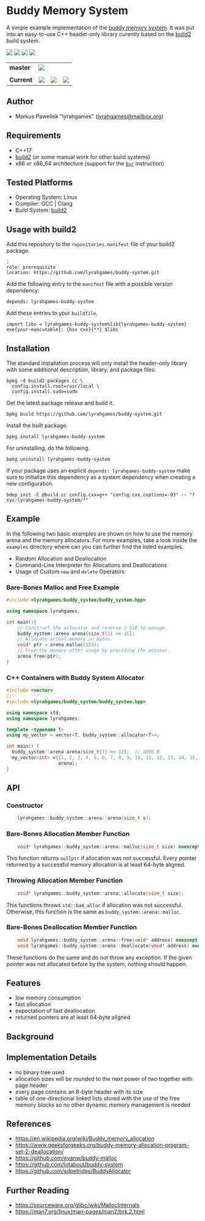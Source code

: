 # Buddy Memory System

A simple example implementation of the [buddy memory system](https://en.wikipedia.org/wiki/Buddy_memory_allocation).
It was put into an easy-to-use C++ header-only library curently based on the [build2](https://build2.org/) build system.

![](https://img.shields.io/github/languages/top/lyrahgames/buddy-system.svg?style=for-the-badge)
![](https://img.shields.io/github/languages/code-size/lyrahgames/buddy-system.svg?style=for-the-badge)
![](https://img.shields.io/github/repo-size/lyrahgames/buddy-system.svg?style=for-the-badge)
![](https://img.shields.io/github/license/lyrahgames/buddy-system.svg?style=for-the-badge&color=blue)

<table>
    <tr>
        <td>
            <strong>master</strong>
        </td>
        <td>
            <a href="https://github.com/lyrahgames/buddy-system">
                <img src="https://img.shields.io/github/last-commit/lyrahgames/buddy-system/master.svg?logo=github&logoColor=white">
            </a>
        </td>    
        <!-- <td>
            <a href="https://circleci.com/gh/lyrahgames/buddy-system/tree/master"><img src="https://circleci.com/gh/lyrahgames/buddy-system/tree/master.svg?style=svg"></a>
        </td>
        <td>
            <a href="https://codecov.io/gh/lyrahgames/buddy-system">
              <img src="https://codecov.io/gh/lyrahgames/buddy-system/branch/master/graph/badge.svg" />
            </a>
        </td> -->
    </tr>
    <!-- <tr>
        <td>
            develop
        </td>
        <td>
            <a href="https://github.com/lyrahgames/buddy-system/tree/develop">
                <img src="https://img.shields.io/github/last-commit/lyrahgames/buddy-system/develop.svg?logo=github&logoColor=white">
            </a>
        </td>    
        <td>
            <a href="https://circleci.com/gh/lyrahgames/buddy-system/tree/develop"><img src="https://circleci.com/gh/lyrahgames/buddy-system/tree/develop.svg?style=svg"></a>
        </td>
        <td>
            <a href="https://codecov.io/gh/lyrahgames/buddy-system">
              <img src="https://codecov.io/gh/lyrahgames/buddy-system/branch/develop/graph/badge.svg" />
            </a>
        </td>
    </tr> -->
    <tr>
        <td>
        </td>
    </tr>
    <tr>
        <td>
            <strong>Current</strong>
        </td>
        <td>
            <a href="https://github.com/lyrahgames/buddy-system">
                <img src="https://img.shields.io/github/commit-activity/y/lyrahgames/buddy-system.svg?logo=github&logoColor=white">
            </a>
        </td>
        <!-- <td>
            <img src="https://img.shields.io/github/release/lyrahgames/buddy-system.svg?logo=github&logoColor=white">
        </td>
        <td>
            <img src="https://img.shields.io/github/release-pre/lyrahgames/buddy-system.svg?label=pre-release&logo=github&logoColor=white">
        </td> -->
        <td>
            <img src="https://img.shields.io/github/tag/lyrahgames/buddy-system.svg?logo=github&logoColor=white">
        </td>
        <td>
            <img src="https://img.shields.io/github/tag-date/lyrahgames/buddy-system.svg?label=latest%20tag&logo=github&logoColor=white">
        </td>
    </tr>
</table>

## Author
- Markus Pawellek "lyrahgames" (lyrahgames@mailbox.org)

## Requirements
- C++17
- [build2](https://build2.org/) (or some manual work for other build systems)
- x86 or x86_64 architecture (support for the [`bsr`](https://c9x.me/x86/html/file_module_x86_id_20.html) instruction)

## Tested Platforms
- Operating System: Linux
- Compiler: GCC | Clang
- Build System: [build2](https://build2.org/)

## Usage with build2
Add this repository to the `repositories.manifest` file of your build2 package.

    :
    role: prerequisite
    location: https://github.com/lyrahgames/buddy-system.git

Add the following entry to the `manifest` file with a possible version dependency.

    depends: lyrahgames-buddy-system

Add these entries to your `buildfile`.

    import libs = lyrahgames-buddy-system%lib{lyrahgames-buddy-system}
    exe{your-executable}: {hxx cxx}{**} $libs


## Installation
The standard installation process will only install the header-only library with some additional description, library, and package files.

    bpkg -d build2-packages cc \
      config.install.root=/usr/local \
      config.install.sudo=sudo

Get the latest package release and build it.

    bpkg build https://github.com/lyrahgames/buddy-system.git

Install the built package.

    bpkg install lyrahgames-buddy-system

For uninstalling, do the following.

    bpkg uninstall lyrahgames-buddy-system

If your package uses an explicit `depends: lyrahgames-buddy-system` make sure to initialize this dependency as a system dependency when creating a new configuration.

    bdep init -C @build cc config.cxx=g++ "config.cxx.coptions=-O3" -- "?sys:lyrahgames-buddy-system/*"

## Example
In the following two basic examples are shown on how to use the memory arena and the memory allocators.
For more examples, take a look inside the `examples` directory where can you can further find the listed examples.
- Random Allocation and Deallocation
- Command-Line Interpreter for Allocations and Deallocations
- Usage of Custom `new` and `delete` Operators

### Bare-Bones Malloc and Free Example
```c++
#include <lyrahgames/buddy_system/buddy_system.hpp>

using namespace lyrahgames;

int main(){
    // Construct the allocator and reserve 2 GiB to manage.
    buddy_system::arena arena{size_t{1} << 31};
    // Allocate actual memory in bytes.
    void* ptr = arena.malloc(123);
    // Free the memory after usage by providing the pointer.
    arena.free(ptr);
}
```
### C++ Containers with Buddy System Allocator
```c++
#include <vector>
//
#include <lyrahgames/buddy_system/buddy_system.hpp>

using namespace std;
using namespace lyrahgames;

template <typename T>
using my_vector = vector<T, buddy_system::allocator<T>>;

int main() {
  buddy_system::arena arena{size_t{1} << 12};  // 4096 B
  my_vector<int> v{{1, 2, 3, 4, 5, 6, 7, 8, 9, 10, 11, 12, 13, 14, 15, 16},
                   arena};
}
```

## API

### Constructor
```c++
    lyrahgames::buddy_system::arena::arena(size_t s);
```

### Bare-Bones Allocation Member Function
```c++
    void* lyrahgames::buddy_system::arena::malloc(size_t size) noexcept;
```
This function returns `nullptr` if allocation was not successful.
Every pointer returned by a successful memory allocation is at least 64-byte aligned.

### Throwing Allocation Member Function
```c++
    void* lyrahgames::buddy_system::arena::allocate(size_t size);
```
This functions throws `std::bad_alloc` if allocation was not successful.
Otherwise, this function is the same as `buddy_system::arena::malloc`.

### Bare-Bones Deallocation Member Function
```c++
    void lyrahgames::buddy_system::arena::free(void* address) noexcept;
    void lyrahgames::buddy_system::arena::deallocate(void* address) noexcept;
```
These functions do the same and do not throw any exception.
If the given pointer was not allocated before by the system, nothing should happen.

## Features

- low memory consumption
- fast allocation
- expectation of fast deallocation
- returned pointers are at least 64-byte aligned

## Background

## Implementation Details

- no binary tree used
- allocation sizes will be rounded to the next power of two together with page header
- every page contains an 8-byte header with its size
- table of one-directional linked lists stored with the use of the free memory blocks so no other dynamic memory management is needed

## References
- https://en.wikipedia.org/wiki/Buddy_memory_allocation
- https://www.geeksforgeeks.org/buddy-memory-allocation-program-set-2-deallocation/
- https://github.com/evanw/buddy-malloc
- https://github.com/lotabout/buddy-system
- https://github.com/sdpetrides/BuddyAllocator

## Further Reading
- https://sourceware.org/glibc/wiki/MallocInternals
- https://man7.org/linux/man-pages/man2/brk.2.html